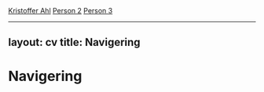 <div id="persons-container">
  <a href="https://rudsberg.github.io/markdown-cv/persons/kristofferahl.md">Kristoffer Ahl</a>
  <a href="https://rudsberg.github.io/markdown-cv/persons/person2">Person 2</a>
  <a href="https://rudsberg.github.io/markdown-cv/persons/person3">Person 3</a>
</div>

---
layout: cv
title: Navigering
---
# Navigering
